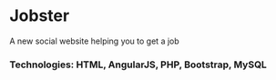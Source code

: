 # Jobster
  A new social website helping you to get a job
### Technologies: HTML, AngularJS, PHP, Bootstrap, MySQL
